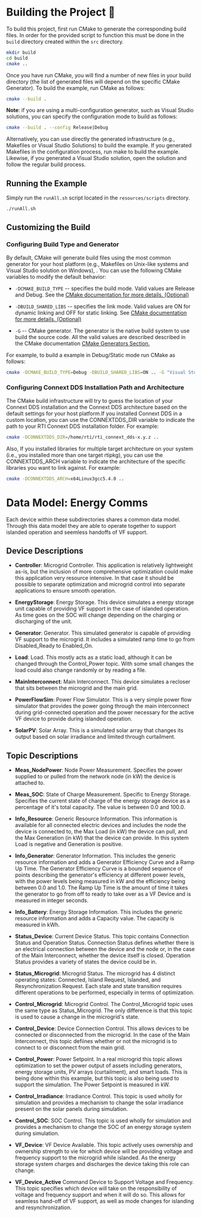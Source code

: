 # Building the Project :wrench:

To build this project, first run CMake to generate the corresponding build
files. In order for the provided script to function this must be done in the
`build` directory created within the `src` directory.

```sh
mkdir build
cd build
cmake ..
```

Once you have run CMake, you will find a number of new files in your build
directory (the list of generated files will depend on the specific CMake
Generator). To build the example, run CMake as follows:

```sh
cmake --build .
```

**Note**: if you are using a multi-configuration generator, such as Visual
Studio solutions, you can specify the configuration mode to build as follows:

```sh
cmake --build . --config Release|Debug
```

Alternatively, you can use directly the generated infrastructure (e.g.,
Makefiles or Visual Studio Solutions) to build the example. If you generated
Makefiles in the configuration process, run make to build the example. Likewise,
if you generated a Visual Studio solution, open the solution and follow the
regular build process.

## Running the Example

Simply run the `runAll.sh` script located in the `resources/scripts` directory.
```sh
./runAll.sh
```

## Customizing the Build

### Configuring Build Type and Generator

By default, CMake will generate build files using the most common generator for
your host platform (e.g., Makefiles on Unix-like systems and Visual Studio
solution on Windows), \. You can use the following CMake variables to modify the
default behavior:

-   `-DCMAKE_BUILD_TYPE` -- specifies the build mode. Valid values are Release
    and Debug. See the [CMake documentation for more details.
    (Optional)](https://cmake.org/cmake/help/latest/variable/CMAKE_BUILD_TYPE.html)

-   `-DBUILD_SHARED_LIBS` -- specifies the link mode. Valid values are ON for
    dynamic linking and OFF for static linking. See [CMake documentation for
    more details.
    (Optional)](https://cmake.org/cmake/help/latest/variable/BUILD_SHARED_LIBS.html)

-   `-G` -- CMake generator. The generator is the native build system to use
    build the source code. All the valid values are described described in the
    CMake documentation [CMake Generators
    Section.](https://cmake.org/cmake/help/latest/manual/cmake-generators.7.html)

For example, to build a example in Debug/Static mode run CMake as follows:

```sh
cmake -DCMAKE_BUILD_TYPE=Debug -DBUILD_SHARED_LIBS=ON .. -G "Visual Studio 15 2017" -A x64
```

### Configuring Connext DDS Installation Path and Architecture

The CMake build infrastructure will try to guess the location of your Connext
DDS installation and the Connext DDS architecture based on the default settings
for your host platform.If you installed Connext DDS in a custom location, you
can use the CONNEXTDDS_DIR variable to indicate the path to your RTI Connext DDS
installation folder. For example:

```sh
cmake -DCONNEXTDDS_DIR=/home/rti/rti_connext_dds-x.y.z ..
```

Also, If you installed libraries for multiple target architecture on your system
(i.e., you installed more than one target rtipkg), you can use the
CONNEXTDDS_ARCH variable to indicate the architecture of the specific libraries
you want to link against. For example:

```sh
cmake -DCONNEXTDDS_ARCH=x64Linux3gcc5.4.0 ..
```

# Data Model: Energy Comms

Each device within these subdirectories shares a common data model. Through this
data model they are able to operate together to support islanded operation and
seemless handoffs of VF support.

## Device Descriptions

- **Controller**: Microgrid Controller. This application is relatively
  lightweight as-is, but the inclusion of more comprehensive optimization could
  make this application very resource intensive. In that case it should be
  possible to separate optimization and microgrid control into separate
  applications to ensure smooth operation.

- **EnergyStorage**: Energy Storage. This device simulates a energy storage unit
  capable of providing VF support in the case of islanded operation. As time goes
  on the SOC will change depending on the charging or discharging of the unit.

- **Generator**: Generator. This simulated generator is capable of providing VF
  support to the microgrid. It includes a simulated ramp time to go from
  Disabled_Ready to Enabled_On.

- **Load**: Load. This mostly acts as a static load, although it can be changed
  through the Control_Power topic. With some small changes the load could also
  change randomly or by reading a file.

- **MainInterconnect**: Main Interconnect. This device simulates a recloser that
  sits between the microgrid and the main grid.

- **PowerFlowSim**: Power Flow Simulator. This is a very simple power flow
  simulator that provides the power going through the main interconnect during
  grid-connected operation and the power necessary for the active VF device to
  provide during islanded operation.

- **SolarPV**: Solar Array. This is a simulated solar array that changes its
  output based on solar irradiance and limited through curtailment.

## Topic Descriptions

- **Meas_NodePower**: Node Power Measurement. Specifies the power supplied to or
  pulled from the network node (in kW) the device is attached to.

- **Meas_SOC**: State of Charge Measurement. Specific to Energy Storage.
  Specifies the current state of charge of the energy storage device as a
  percentage of it's total capacity. The value is between 0.0 and 100.0.

- **Info_Resource**: Generic Resource Information. This information is available
  for all connected electric devices and includes the node the device is
  connected to, the Max Load (in kW) the device can pull, and the Max Generation
  (in kW) that the device can provide. In this system Load is negative and
  Generation is positive.

- **Info_Generator**: Generator Information. This includes the generic resource
  information and adds a Generator Efficiency Curve and a Ramp Up Time. The
  Generator Efficiency Curve is a bounded sequence of points describing the
  generator's efficiency at different power levels, with the power levels being
  measured in kW and the efficiency being between 0.0 and 1.0. The Ramp Up Time
  is the amount of time it takes the generator to go from off to ready to take
  over as a VF Device and is measured in integer seconds.

- **Info_Battery**: Energy Storage Information. This includes the generic
  resource information and adds a Capacity value. The capacity is measured in kWh.

- **Status_Device**: Current Device Status. This topic contains Connection
  Status and Operation Status. Connection Status defines whether there is an
  electrical connection between the device and the node or, in the case of the
  Main Interconnect, whether the device itself is closed. Operation Status
  provides a variety of states the device could be in.

- **Status_Microgrid**: Microgrid Status. The microgrid has 4 distinct operating
  states: Connected, Island Request, Islanded, and Resynchronization Request.
  Each state and state transition requires different operations to be performed,
  especially in terms of optimization.

- **Control_Microgrid**: Microgrid Control. The Control_Microgrid topic uses the
  same type as Status_Microgrid. The only difference is that this topic is used
  to cause a change in the microgrid's state.

- **Control_Device**: Device Connection Control. This allows devices to be
  connected or disconnected from the microgrid. In the case of the Main
  Interconnect, this topic defiines whether or not the microgrid is to connect
  to or disconnect from the main grid.

- **Control_Power**: Power Setpoint. In a real microgrid this topic allows
  optimization to set the power output of assets including generators, energy
  storage units, PV arrays (curtailment), and smart loads. This is being done
  within this example, but this topic is also being used to support the
  simulation. The Power Setpoint is measured in kW.

- **Control_Irradiance**: Irradiance Control. This topic is used wholly for
  simulation and provides a mechanism to change the solar irradiance present on
  the solar panels during simulation.

- **Control_SOC**: SOC Control. This topic is used wholly for simulation and
  provides a mechanism to change the SOC of an energy storage system during
  simulation.

- **VF_Device**: VF Device Available. This topic actively uses ownership and
  ownership strength to vie for which device will be providing voltage and
  frequency support to the microgrid while islanded. As the energy storage
  system charges and discharges the device taking this role can change.

- **VF_Device_Active** Command Device to Support Voltage and Frequency. This
  topic specifies which device will take on the responsibility of voltage and
  frequency support and when it will do so. This allows for seamless hand-off
  of VF support, as well as mode changes for islanding and resynchronization.
